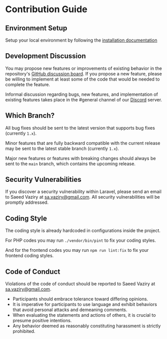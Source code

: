 # Contribution Guide

## Environment Setup

Setup your local environment by following the [installation documentation](../getting-started/installation.md#install-locally)

## Development Discussion

You may propose new features or improvements of existing behavior in the repository's [GitHub discussion board](https://github.com/vitodeploy/vito/discussions). If you propose a new feature, please be willing to implement at least some of the code that would be needed to complete the feature.

Informal discussion regarding bugs, new features, and implementation of existing features takes place in the #general channel of our [Discord](https://discord.gg/uZeeHZZnm5) server.

## Which Branch?

All bug fixes should be sent to the latest version that supports bug fixes (currently `1.x`).

Minor features that are fully backward compatible with the current release may be sent to the latest stable branch (currently `1.x`).

Major new features or features with breaking changes should always be sent to the `main` branch, which contains the upcoming release.

## Security Vulnerabilities

If you discover a security vulnerability within Laravel, please send an email to Saeed Vaziry at sa.vaziry@gmail.com. All security vulnerabilities will be promptly addressed.

## Coding Style

The coding style is already hardcoded in configurations inside the project.

For PHP codes you may run `./vendor/bin/pint` to fix your coding styles.

And for the frontend codes you may run `npm run lint:fix` to fix your frontend coding styles.

## Code of Conduct

Violations of the code of conduct should be reported to Saeed Vaziry at sa.vaziry@gmail.com.

- Participants should embrace tolerance toward differing opinions.
- It is imperative for participants to use language and exhibit behaviors that avoid personal attacks and demeaning comments.
- When evaluating the statements and actions of others, it is crucial to presume positive intentions.
- Any behavior deemed as reasonably constituting harassment is strictly prohibited.
